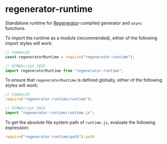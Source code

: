 # regenerator-runtime

Standalone runtime for
[Regenerator](https://github.com/facebook/regenerator)-compiled generator and `async` functions.

To import the runtime as a module (recommended), either of the following import styles will work:

```js
// CommonJS
const regeneratorRuntime = require("regenerator-runtime");

// ECMAScript 2015
import regeneratorRuntime from "regenerator-runtime";
```

To ensure that `regeneratorRuntime` is defined globally, either of the following styles will work:

```js
// CommonJS
require("regenerator-runtime/runtime");

// ECMAScript 2015
import "regenerator-runtime/runtime.js";
```

To get the absolute file system path of `runtime.js`, evaluate the following expression:

```js
require("regenerator-runtime/path").path
```
